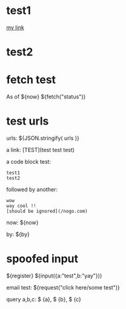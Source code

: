 # test1
[my link](/junk.txt)

# test2
[](/plot.view?src=regress&name=test2&x=Save_ols$.cls[0].weights&y=Save_ols$.cls[0].weights&w=600&h=400)

# fetch test
As of ${now} ${fetch("status")}

# test urls
urls: ${JSON.stringify( urls )}

a link: [TEST](test test test)

a  code block test:

	test1
	test2

followed by another:

	wow
	way cool !!
	[should be ignored](/nogo.com)

now: ${now}

by: ${by}

# spoofed input
${register} ${input({a:"test",b:"yay"})}

email test: ${request("click here/some test")}

query a,b,c: $ {a}, $ {b}, $ {c}
